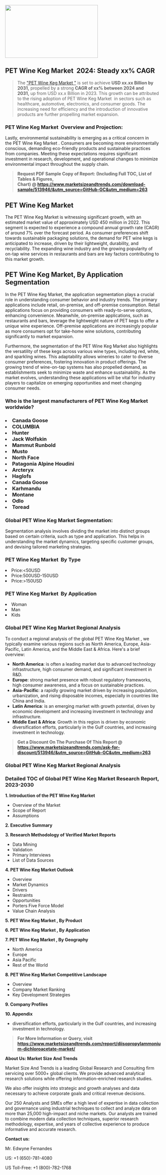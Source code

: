 <p><img class="alignnone size-medium wp-image-20088" src="https://ffe5etoiles.com/wp-content/uploads/2024/12/MST1-300x171.png" alt="" width="300" height="171" /></p><h2 id="ember46" class="ember-view reader-text-block__heading-2">PET Wine Keg Market &nbsp;2024: Steady&nbsp;xx% CAGR</h2><blockquote id="ember47" class="ember-view reader-text-block__blockquote">The&nbsp;<a class="app-aware-link " href="https://www.marketsizeandtrends.com/download-sample/513946/&utm_source=GitHub-GC&utm_medium=263" target="_blank" data-test-app-aware-link="">"PET Wine Keg Market "</a>&nbsp;is set to achieve&nbsp;<strong>USD&nbsp;xx.xx&nbsp;Billion by 2031,</strong>&nbsp;propelled by a strong&nbsp;<strong>CAGR of&nbsp;xx% between 2024 and 2031,</strong>&nbsp;up from USD xx.x Billion in 2023. This growth can be attributed to the rising adoption of&nbsp;PET Wine Keg Market &nbsp;in sectors such as healthcare, automotive, electronics, and consumer goods. The increasing need for efficiency and the introduction of innovative products are further propelling market expansion.</blockquote><h3 id="ember48" class="ember-view reader-text-block__heading-3">PET Wine Keg Market &nbsp;Overview and Projection:</h3><p id="ember49" class="ember-view reader-text-block__paragraph">Lastly, environmental sustainability is emerging as a critical concern in the&nbsp;PET Wine Keg Market . Consumers are becoming more environmentally conscious, demanding eco-friendly products and sustainable practices from companies. Meeting these expectations requires significant investment in research, development, and operational changes to minimize environmental impact throughout the supply chain.</p><blockquote id="ember50" class="ember-view reader-text-block__blockquote"><strong>Request PDF Sample Copy of Report: (Including Full TOC, List of Tables &amp; Figures, Chart)&nbsp;@&nbsp;<strong><a href="https://www.marketsizeandtrends.com/download-sample/513946/&utm_source=GitHub-GC&utm_medium=263" target="_blank">https://www.marketsizeandtrends.com/download-sample/513946/&utm_source=GitHub-GC&utm_medium=263</a></strong></strong></blockquote><h3 class=""> <h2>PET Wine Keg Market</h2><p>The PET Wine Keg Market is witnessing significant growth, with an estimated market value of approximately USD 450 million in 2022. This segment is expected to experience a compound annual growth rate (CAGR) of around 7% over the forecast period. As consumer preferences shift towards sustainable packaging solutions, the demand for PET wine kegs is anticipated to increase, driven by their lightweight, durability, and recyclability. The expanding wine industry and the growing popularity of on-tap wine services in restaurants and bars are key factors contributing to this market growth.</p><h2>PET Wine Keg Market, By Application Segmentation</h2><p>In the PET Wine Keg Market, the application segmentation plays a crucial role in understanding consumer behavior and industry trends. The primary applications include retail, on-premise, and off-premise consumption. Retail applications focus on providing consumers with ready-to-serve options, enhancing convenience. Meanwhile, on-premise applications, such as restaurants and bars, leverage the lightweight nature of PET kegs to offer a unique wine experience. Off-premise applications are increasingly popular as more consumers opt for take-home wine solutions, contributing significantly to market expansion.</p><p>Furthermore, the segmentation of the PET Wine Keg Market also highlights the versatility of these kegs across various wine types, including red, white, and sparkling wines. This adaptability allows wineries to cater to diverse consumer preferences, fostering innovation in product offerings. The growing trend of wine-on-tap systems has also propelled demand, as establishments seek to minimize waste and enhance sustainability. As the market evolves, understanding these applications will be vital for industry players to capitalize on emerging opportunities and meet changing consumer needs.</p></h3><h3 id="" class="">Who is the largest manufacturers of&nbsp;PET Wine Keg Market worldwide?</h3><h3 class=""></Li><Li>Canada Goose</Li><Li> COLUMBIA</Li><Li> Hunter</Li><Li> Jack Wolfskin</Li><Li> Mammut Runbold</Li><Li> Musto</Li><Li> North Face</Li><Li> Patagonia Alpine Houdini</Li><Li> Arcteryx</Li><Li> Haglofs</Li><Li> Canada Goose</Li><Li> Karhmandu</Li><Li> Montane</Li><Li> Odlo</Li><Li> Toread</h3><h3 id="ember53" class="ember-view reader-text-block__heading-3">Global&nbsp;PET Wine Keg Market Segmentation:</h3><p id="ember54" class="ember-view reader-text-block__paragraph">Segmentation analysis involves dividing the market into distinct groups based on certain criteria, such as type and application. This helps in understanding the market dynamics, targeting specific customer groups, and devising tailored marketing strategies.</p><h3 id="" class="">PET Wine Keg Market &nbsp;By Type</h3><p></Li><Li>Price:<50USD</Li><Li> Price:500USD-150USD</Li><Li> Price:>150USD</p><h3 id="" class="">PET Wine Keg Market &nbsp;By Application</h3><p class=""></Li><Li>Woman</Li><Li> Man</Li><Li> Kids</p><h3 id="ember62" class="ember-view reader-text-block__heading-3">Global PET Wine Keg Market Regional Analysis</h3><p id="ember63" class="ember-view reader-text-block__paragraph">To conduct a regional analysis of the global PET Wine Keg Market , we typically examine various regions such as North America, Europe, Asia-Pacific, Latin America, and the Middle East &amp; Africa. Here's a brief overview:</p><ul><li><strong>North America</strong>: is often a leading market due to advanced technology infrastructure, high consumer demand, and significant investment in R&amp;D.</li><li><strong>Europe</strong>: strong market presence with robust regulatory frameworks, high consumer awareness, and a focus on sustainable practices.</li><li><strong>Asia-Pacific</strong>: a rapidly growing market driven by increasing population, urbanization, and rising disposable incomes, especially in countries like China and India.</li><li><strong>Latin America</strong>: is an emerging market with growth potential, driven by economic development and increasing investment in technology and infrastructure.</li><li><strong>Middle East &amp; Africa</strong>: Growth in this region is driven by economic diversification efforts, particularly in the Gulf countries, and increasing investment in technology.</li></ul><blockquote id="ember61" class="ember-view reader-text-block__blockquote"><strong>Get a Discount On The Purchase Of This Report @ <strong><a href="https://html-cleaner.com/" target="">https://www.marketsizeandtrends.com/ask-for-discount/513946/&utm_source=GitHub-GC&utm_medium=263</a></strong></strong></blockquote><h3 id="ember62" class="ember-view reader-text-block__heading-3">Global PET Wine Keg Market Regional Analysis</h3><h3 id="" class="">Detailed TOC of Global PET Wine Keg Market Research Report, 2023-2030</h3><p id="" class=""><strong>1. Introduction of the PET Wine Keg Market </strong></p><ul><li>Overview of the Market</li><li>Scope of Report</li><li>Assumptions</li></ul><p id="" class=""><strong>2. Executive Summary</strong></p><p id="" class=""><strong>3. Research Methodology of Verified Market Reports</strong></p><ul><li>Data Mining</li><li>Validation</li><li>Primary Interviews</li><li>List of Data Sources</li></ul><p id="" class=""><strong>4. PET Wine Keg Market Outlook</strong></p><ul><li>Overview</li><li>Market Dynamics</li><li>Drivers</li><li>Restraints</li><li>Opportunities</li><li>Porters Five Force Model</li><li>Value Chain Analysis</li></ul><p id="" class=""><strong>5. PET Wine Keg Market , By Product</strong></p><p id="" class=""><strong>6. PET Wine Keg Market , By Application</strong></p><p id="" class=""><strong>7. PET Wine Keg Market , By Geography</strong></p><ul><li>North America</li><li>Europe</li><li>Asia Pacific</li><li>Rest of the World</li></ul><p id="" class=""><strong>8. PET Wine Keg Market Competitive Landscape</strong></p><ul><li>Overview</li><li>Company Market Ranking</li><li>Key Development Strategies</li></ul><p id="" class=""><strong>9. Company Profiles</strong></p><p id="" class=""><strong>10. Appendix</strong></p><ul><li>diversification efforts, particularly in the Gulf countries, and increasing investment in technology.</li></ul><blockquote id="ember65" class="ember-view reader-text-block__blockquote"><strong>For More Information or Query, visit <strong><strong><a href="https://html-cleaner.com/" target="">https://www.marketsizeandtrends.com/report/diisopropylammonium-dichloroacetate-market/</a></strong></strong></strong></blockquote><p id="" class=""><strong>About Us: Market Size And Trends</strong></p><p id="" class="">Market Size And Trends is a leading Global Research and Consulting firm servicing over 5000+ global clients. We provide advanced analytical research solutions while offering information-enriched research studies.</p><p id="" class="">We also offer insights into strategic and growth analyses and data necessary to achieve corporate goals and critical revenue decisions.</p><p id="" class="">Our 250 Analysts and SMEs offer a high level of expertise in data collection and governance using industrial techniques to collect and analyze data on more than 25,000 high-impact and niche markets. Our analysts are trained to combine modern data collection techniques, superior research methodology, expertise, and years of collective experience to produce informative and accurate research.</p><p id="" class=""><strong>Contact us:</strong></p><p id="" class="">Mr. Edwyne Fernandes</p><p id="" class="">US: +1 (650)-781-4080</p><p id="" class="">US Toll-Free: +1 (800)-782-1768</p>
